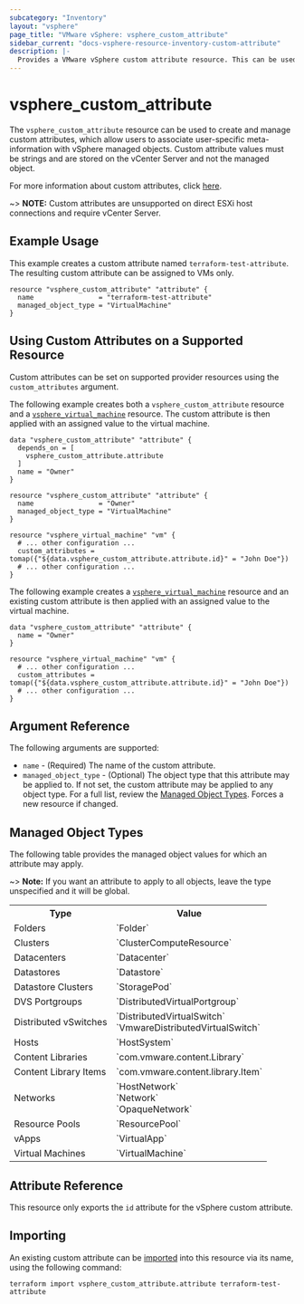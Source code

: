 ```yaml
---
subcategory: "Inventory"
layout: "vsphere"
page_title: "VMware vSphere: vsphere_custom_attribute"
sidebar_current: "docs-vsphere-resource-inventory-custom-attribute"
description: |-
  Provides a VMware vSphere custom attribute resource. This can be used to manage custom attributes in vSphere.
---
```


# vsphere\_custom\_attribute

The `vsphere_custom_attribute` resource can be used to create and manage custom
attributes, which allow users to associate user-specific meta-information with
vSphere managed objects. Custom attribute values must be strings and are stored
on the vCenter Server and not the managed object.

For more information about custom attributes, click [here][ext-custom-attributes].

[ext-custom-attributes]: https://docs.vmware.com/en/VMware-vSphere/8.0/vsphere-vcenter-esxi-management/GUID-73606C4C-763C-4E27-A1DA-032E4C46219D.html

~> **NOTE:** Custom attributes are unsupported on direct ESXi host connections
and require vCenter Server.

## Example Usage

This example creates a custom attribute named `terraform-test-attribute`. The
resulting custom attribute can be assigned to VMs only.

```hcl
resource "vsphere_custom_attribute" "attribute" {
  name                = "terraform-test-attribute"
  managed_object_type = "VirtualMachine"
}
```

## Using Custom Attributes on a Supported Resource

Custom attributes can be set on supported provider resources using the
`custom_attributes` argument.

The following example creates both a `vsphere_custom_attribute` resource and a
[`vsphere_virtual_machine`][docs-virtual-machine-resource] resource. The custom attribute is then applied with an assigned value to the virtual machine.

[docs-virtual-machine-resource]: /docs/providers/vsphere/r/virtual_machine.html

```hcl
data "vsphere_custom_attribute" "attribute" {
  depends_on = [
    vsphere_custom_attribute.attribute
  ]
  name = "Owner"
}

resource "vsphere_custom_attribute" "attribute" {
  name                = "Owner"
  managed_object_type = "VirtualMachine"
}

resource "vsphere_virtual_machine" "vm" {
  # ... other configuration ...
  custom_attributes = tomap({"${data.vsphere_custom_attribute.attribute.id}" = "John Doe"})
  # ... other configuration ...
}
```
The following example creates a [`vsphere_virtual_machine`][docs-virtual-machine-resource] resource and an existing custom attribute is then applied with an assigned value to the virtual machine.

[docs-virtual-machine-resource]: /docs/providers/vsphere/r/virtual_machine.html

```hcl
data "vsphere_custom_attribute" "attribute" {
  name = "Owner"
}

resource "vsphere_virtual_machine" "vm" {
  # ... other configuration ...
  custom_attributes = tomap({"${data.vsphere_custom_attribute.attribute.id}" = "John Doe"})
  # ... other configuration ...
}
```

## Argument Reference

The following arguments are supported:

* `name` - (Required) The name of the custom attribute.
* `managed_object_type` - (Optional) The object type that this attribute may be
  applied to. If not set, the custom attribute may be applied to any object
  type. For a full list, review the [Managed Object Types](#managed-object-types). Forces a new resource if changed.

## Managed Object Types

The following table provides the managed object values for which an attribute may apply.

~> **Note:** If you want an attribute to apply to all objects, leave the type unspecified and it will be global.

<table>
<tr><th>Type</th><th>Value</th></tr>
<tr><td>Folders</td><td>`Folder`</td></tr>
<tr><td>Clusters</td><td>`ClusterComputeResource`</td></tr>
<tr><td>Datacenters</td><td>`Datacenter`</td></tr>
<tr><td>Datastores</td><td>`Datastore`</td></tr>
<tr><td>Datastore Clusters</td><td>`StoragePod`</td></tr>
<tr><td>DVS Portgroups</td><td>`DistributedVirtualPortgroup`</td></tr>
<tr><td>Distributed vSwitches</td><td>`DistributedVirtualSwitch`<br>`VmwareDistributedVirtualSwitch`</td></tr>
<tr><td>Hosts</td><td>`HostSystem`</td></tr>
<tr><td>Content Libraries</td><td>`com.vmware.content.Library`</td></tr>
<tr><td>Content Library Items</td><td>`com.vmware.content.library.Item`</td></tr>
<tr><td>Networks</td><td>`HostNetwork`<br>`Network`<br>`OpaqueNetwork`</td></tr>
<tr><td>Resource Pools</td><td>`ResourcePool`</td></tr>
<tr><td>vApps</td><td>`VirtualApp`</td></tr>
<tr><td>Virtual Machines</td><td>`VirtualMachine`</td></tr>
</table>

## Attribute Reference

This resource only exports the `id` attribute for the vSphere custom attribute.

## Importing

An existing custom attribute can be [imported][docs-import] into this resource
via its name, using the following command:

[docs-import]: https://www.terraform.io/docs/import/index.html

```
terraform import vsphere_custom_attribute.attribute terraform-test-attribute
```
